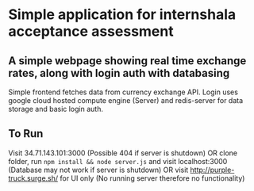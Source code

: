 # Simple application for internshala acceptance assessment

## A simple webpage showing real time exchange rates, along with login auth with databasing

Simple frontend fetches data from currency exchange API. Login uses google cloud hosted compute engine (Server) and redis-server for data storage and basic login auth.

## To Run
Visit 34.71.143.101:3000 (Possible 404 if server is shutdown)
  OR
clone folder, run `npm install && node server.js` and visit localhost:3000 (Database may not work if server is shutdown)
  OR
visit http://purple-truck.surge.sh/ for UI only (No running server therefore no functionality)

